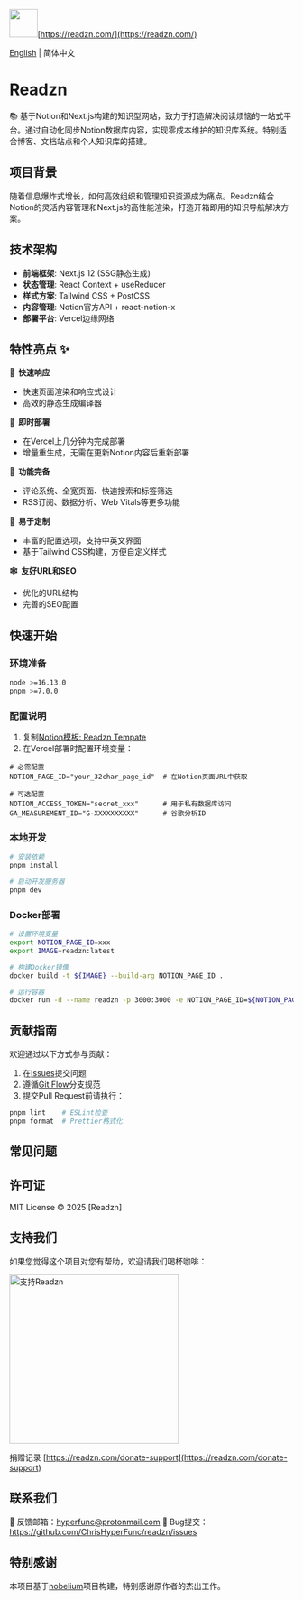 <img src="https://cdn.jsdelivr.net/gh/ChrisHyperFunc/static-storage@main/img/default.png" width="50" height="50">[https://readzn.com/](https://readzn.com/)


[English](README.md) | 简体中文

# Readzn

📚 基于Notion和Next.js构建的知识型网站，致力于打造解决阅读烦恼的一站式平台。通过自动化同步Notion数据库内容，实现零成本维护的知识库系统。特别适合博客、文档站点和个人知识库的搭建。

## 项目背景
随着信息爆炸式增长，如何高效组织和管理知识资源成为痛点。Readzn结合Notion的灵活内容管理和Next.js的高性能渲染，打造开箱即用的知识导航解决方案。

## 技术架构
- **前端框架**: Next.js 12 (SSG静态生成)
- **状态管理**: React Context + useReducer
- **样式方案**: Tailwind CSS + PostCSS
- **内容管理**: Notion官方API + react-notion-x
- **部署平台**: Vercel边缘网络

## 特性亮点 ✨

**🚀 &nbsp;快速响应**
- 快速页面渲染和响应式设计
- 高效的静态生成编译器

**🤖 &nbsp;即时部署**
- 在Vercel上几分钟内完成部署
- 增量重生成，无需在更新Notion内容后重新部署

**🚙 &nbsp;功能完备**
- 评论系统、全宽页面、快速搜索和标签筛选
- RSS订阅、数据分析、Web Vitals等更多功能

**🎨 &nbsp;易于定制**
- 丰富的配置选项，支持中英文界面
- 基于Tailwind CSS构建，方便自定义样式

**🕸 &nbsp;友好URL和SEO**
- 优化的URL结构
- 完善的SEO配置

## 快速开始

### 环境准备
```bash
node >=16.13.0
pnpm >=7.0.0
```

### 配置说明
1. 复制[Notion模板: Readzn Tempate](https://ionized-belly-695.notion.site/1c694aed65db8009b842f609cca39098?v=1c694aed65db81759ffa000cf3d57a46)
2. 在Vercel部署时配置环境变量：

```env
# 必需配置
NOTION_PAGE_ID="your_32char_page_id"  # 在Notion页面URL中获取

# 可选配置
NOTION_ACCESS_TOKEN="secret_xxx"      # 用于私有数据库访问
GA_MEASUREMENT_ID="G-XXXXXXXXXX"      # 谷歌分析ID
```

### 本地开发
```bash
# 安装依赖
pnpm install

# 启动开发服务器
pnpm dev
```

### Docker部署
```bash
# 设置环境变量
export NOTION_PAGE_ID=xxx
export IMAGE=readzn:latest

# 构建Docker镜像
docker build -t ${IMAGE} --build-arg NOTION_PAGE_ID .

# 运行容器
docker run -d --name readzn -p 3000:3000 -e NOTION_PAGE_ID=${NOTION_PAGE_ID} ${IMAGE}
```

## 贡献指南

欢迎通过以下方式参与贡献：
1. 在[Issues](https://github.com/ChrisHyperFunc/readzn/issues)提交问题
2. 遵循[Git Flow](https://nvie.com/posts/a-successful-git-branching-model/)分支规范
3. 提交Pull Request前请执行：
```bash
pnpm lint    # ESLint检查
pnpm format  # Prettier格式化
```

## 常见问题


## 许可证

MIT License © 2025 [Readzn]

## 支持我们

如果您觉得这个项目对您有帮助，欢迎请我们喝杯咖啡：

<img src="https://cdn.jsdelivr.net/gh/ChrisHyperFunc/readzn@main/zhan-shang.jpg" width="300" alt="支持Readzn">

捐赠记录
[https://readzn.com/donate-support](https://readzn.com/donate-support)

## 联系我们
📧 反馈邮箱：hyperfunc@protonmail.com
🐞 Bug提交：https://github.com/ChrisHyperFunc/readzn/issues

## 特别感谢
本项目基于[nobelium](https://github.com/craigary/nobelium)项目构建，特别感谢原作者的杰出工作。
